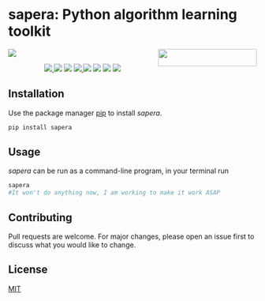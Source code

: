 # sapera: Python algorithm learning toolkit  
<a href="https://www.python.org/"><img src = "http://ForTheBadge.com/images/badges/made-with-python.svg?style=plastic"/></a>
<img align="right" height="35" width="200" src = "https://www.repostatus.org/badges/latest/wip.svg"/>
<br/>

<p align="center">
  
<a href ="https://github.com/sarthakchaudhary13/sapera/issues">
  <img src = "https://img.shields.io/badge/contributions-welcome-brightgreen.svg?style=plastic"/>
</a>

<img src = "https://img.shields.io/pypi/l/sapera?style=plastic"/>

<img src = "https://img.shields.io/github/issues/sarthakchaudhary13/sapera?style=plastic"/>

<a href = "https://pypi.org/project/sapera/">
  <img src = "https://img.shields.io/pypi/v/sapera.svg?style=plastic"/>
</a>

<img src = "https://img.shields.io/github/stars/sarthakchaudhary13/sapera?style=plastic"/>

<img src = "https://img.shields.io/github/repo-size/sarthakchaudhary13/sapera?style=plastic"/>

<img src = "https://img.shields.io/travis/sarthakchaudhary13/sapera?style=plastic"/>

<img src = "http://hits.dwyl.com/sarthakchaudhary13/sapera.svg"/>

</p>

## Installation

Use the package manager [pip](https://pip.pypa.io/en/stable/) to install *sapera*.

```bash
pip install sapera
```

## Usage
*sapera* can be run as a command-line program, in your terminal run
```bash
sapera
#It won't do anything now, I am working to make it work ASAP
```

## Contributing
Pull requests are welcome. For major changes, please open an issue first to discuss what you would like to change.

## License
[MIT](https://raw.githubusercontent.com/sarthakchaudhary13/sapera/master/LICENSE)
